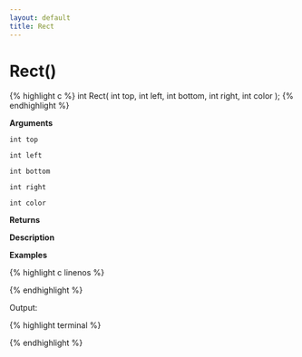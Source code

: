 ```yaml
---
layout: default
title: Rect
---
```


# Rect()

{% highlight c %}
int Rect( int top, int left, int bottom, int right, int color );
{% endhighlight %}

**Arguments**

`int top`

`int left`

`int bottom`

`int right`

`int color`

**Returns**

**Description**

**Examples**

{% highlight c linenos %}

{% endhighlight %}

Output:

{% highlight terminal %}

{% endhighlight %}

